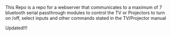 This Repo is a repo for a webserver that communicates to a maximum of 7 bluetooth serial passthrough modules to control the TV or Projectors to turn on /off, select inputs and other commands stated in the TV/Projector manual

Updated!!!

